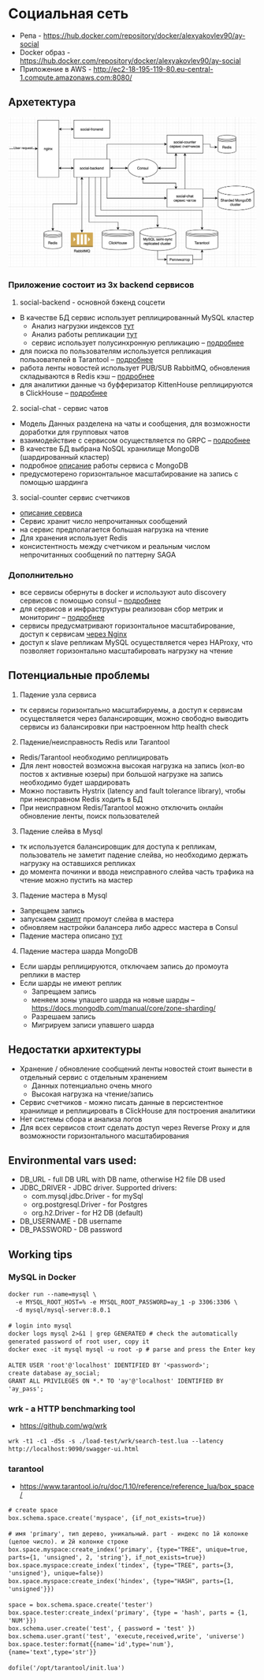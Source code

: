 # Социальная сеть

- Репа - https://hub.docker.com/repository/docker/alexyakovlev90/ay-social
- Docker образ - https://hub.docker.com/repository/docker/alexyakovlev90/ay-social
- Приложение в AWS - http://ec2-18-195-119-80.eu-central-1.compute.amazonaws.com:8080/


## Архетектура

![architecture](./files/social-architecture.png)


### Приложение состоит из 3х backend сервисов

1) social-backend - основной бэкенд соцсети
  - В качестве БД сервис использует реплицированный MySQL кластер
    - Анализ нагрузки индексов [тут](./index-load-test/hw3-search-report.md)
    - Анализ работы репликации [тут](./replication/hw4-master-slave-load/hw4-replication-load.md)
    - сервис использует полусинхронную репликацию – [подробнее](./replication/hw5-semi-sync/hw5-semi-sync-test.md)
  - для поиска по пользователям используется репликация пользователей в Tarantool – [подробнее](./in-memory-tarantool/hw7-tarantool-replication.md)
  - работа ленты новостей использует PUB/SUB RabbitMQ, обновления складываются в Redis кэш – [подробнее](./rabbit-redis/hw8-redis-rabbit.md) 
  - для аналитики данные чз буфферизатор KittenHouse реплицируются в ClickHouse – [подробнее](./clickhouse/hw9-clickhouse.md)

2) social-chat - сервис чатов
  - Модель Данных разделена на чаты и сообщения, для возможности доработки для групповых чатов
  - взаимодействие с сервисом осуществляется по GRPC – [подробнее](./grpc-chats/grpc-chats-report.md)
  - В качестве БД выбрана NoSQL хранилище MongoDB (шардированный кластер)
  - подробное [описание](./sharding/sharding-report.md) работы сервиса с MongoDB
  - предусмотерено горизонтальное масштабирование на запись с помощью шардинга

3) social-counter сервис счетчиков
  - [описание сервиса](./social-counter/README.md)
  - Сервис хранит число непрочитанных сообщений
  - на сервис предполагается большая нагрузка на чтение
  - Для хранения использует Redis
  - консистентность между счетчиком и реальным числом непрочитанных сообщений по паттерну SAGA
 
  
### Дополнительно  
- все сервисы обернуты в docker и используют auto discovery сервисов с помощью consul – [подробнее](./consul-docker/hw13-consul.md)  
- для сервисов и инфраструктуры реализован сбор метрик и мониторинг – [подробнее](./monitoring/hw15-monitoring.md)
- сервисы предусматривают горизонтальное масштабирование, 
  доступ к сервисам [через Nginx](./load-balancing/hw11-load-balancing.md)
- доступ к slave репликам MySQL осуществляется через HAProxy, 
  что позволяет горизонтально масштабировать нагрузку на чтение


## Потенциальные проблемы
1) Падение узла сервиса
  - тк сервисы горизонтально масштабируемы, а доступ к сервисам осуществляется через балансировщик,
    можно свободно выводить сервисы из балансировки при настроенном http health check
    
2) Падение/неисправность Redis или Tarantool
  - Redis/Tarantool необходимо реплицировать
  - Для лент новостей возможна высокая нагрузка на запись (кол-во постов х активные юзеры) 
    при большой нагрузке на запись необходимо будет шардировать
  - Можно поставить Hystrix (latency and fault tolerance library), чтобы при неисправном Redis ходить в БД
  - При неисправном Redis/Tarantool можно отключить онлайн обновление ленты, поиск пользователей  

3) Падение слейва в Mysql
  - тк используется балансировщик для доступа к репликам, пользователь не заметит падение слейва,
  но необходимо держать нагрузку на оставшихся репликах
  - до момента починки и ввода неисправного слейва часть трафика на чтение можно пустить на мастер

3) Падение мастера в Mysql
  - Запрещаем запись
  - запускаем [скрипт](./replication/hw5-semi-sync/docker-mysql-semi-sync/promote.sh) промоут слейва в мастера
  - обновляем настройки балансера либо адресс мастера в Consul
  - Падение мастера описано [тут](./replication/hw5-semi-sync/hw5-semi-sync-test.md)

4) Падение мастера шарда MongoDB
  - Если шарды реплицируются, отключаем запись до промоута реплики в мастер
  - Если шарды не имеют реплик
    - Запрещаем запись
    - меняем зоны упашего шарда на новые шарды – https://docs.mongodb.com/manual/core/zone-sharding/
    - Разрешаем запись 
    - Мигрируем записи упавшего шарда


## Недостатки архитектуры
- Хранение / обновление сообщений ленты новостей стоит вынести в отдельный сервис с отдельным хранением
  - Данных потенциально очень много
  - Высокая нагрузка на чтение/запись
- Сервис счетчиков - можно писать данные в персистентное хранилище и реплицировать в ClickHouse для построения аналитики
- Нет системы сбора и анализа логов
- Для всех сервисов стоит сделать доступ через Reverse Proxy и для возможности горизонтального масштабирования


## Environmental vars used:
- DB_URL - full DB URL with DB name, otherwise H2 file DB used
- JDBC_DRIVER - JDBC driver. Supported drivers:
  - com.mysql.jdbc.Driver - for mySql
  - org.postgresql.Driver - for Postgres
  - org.h2.Driver - for H2 DB (default)
- DB_USERNAME - DB username
- DB_PASSWORD - DB password


## Working tips
### MySQL in Docker
```shell script
docker run --name=mysql \
  -e MYSQL_ROOT_HOST=% -e MYSQL_ROOT_PASSWORD=ay_1 -p 3306:3306 \
  -d mysql/mysql-server:8.0.1

# login into mysql
docker logs mysql 2>&1 | grep GENERATED # check the automatically generated password of root user, copy it
docker exec -it mysql mysql -u root -p # parse and press the Enter key

ALTER USER 'root'@'localhost' IDENTIFIED BY '<password>';
create database ay_social;
GRANT ALL PRIVILEGES ON *.* TO 'ay'@'localhost' IDENTIFIED BY 'ay_pass';
```

### wrk - a HTTP benchmarking tool
- https://github.com/wg/wrk
```shell script
wrk -t1 -c1 -d5s -s ./load-test/wrk/search-test.lua --latency http://localhost:9090/swagger-ui.html
```

### tarantool
- https://www.tarantool.io/ru/doc/1.10/reference/reference_lua/box_space/
```shell script
# create space
box.schema.space.create('myspace', {if_not_exists=true})

# имя 'primary', тип дерево, уникальный. part - индекс по 1й колонке (целое число). и 2й колонке строке  
box.space.myspace:create_index('primary', {type="TREE", unique=true, parts={1, 'unsigned', 2, 'string'}, if_not_exists=true})
box.space.myspace:create_index('tindex', {type="TREE", parts={3, 'unsigned'}, unique=false})
box.space.myspace:create_index('hindex', {type="HASH", parts={1, 'unsigned'}})

space = box.schema.space.create('tester')
box.space.tester:create_index('primary', {type = 'hash', parts = {1, 'NUM'}})
box.schema.user.create('test', { password = 'test' })
box.schema.user.grant('test', 'execute,received,write', 'universe')
box.space.tester:format{{name='id',type='num'},{name='text',type='str'}}

dofile('/opt/tarantool/init.lua')
```
